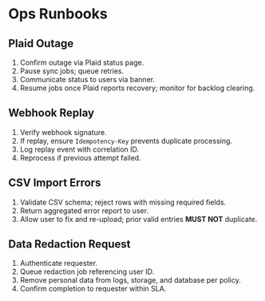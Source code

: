 # Ops Runbooks

## Plaid Outage
1. Confirm outage via Plaid status page.
2. Pause sync jobs; queue retries.
3. Communicate status to users via banner.
4. Resume jobs once Plaid reports recovery; monitor for backlog clearing.

## Webhook Replay
1. Verify webhook signature.
2. If replay, ensure `Idempotency-Key` prevents duplicate processing.
3. Log replay event with correlation ID.
4. Reprocess if previous attempt failed.

## CSV Import Errors
1. Validate CSV schema; reject rows with missing required fields.
2. Return aggregated error report to user.
3. Allow user to fix and re-upload; prior valid entries **MUST NOT** duplicate.

## Data Redaction Request
1. Authenticate requester.
2. Queue redaction job referencing user ID.
3. Remove personal data from logs, storage, and database per policy.
4. Confirm completion to requester within SLA.

